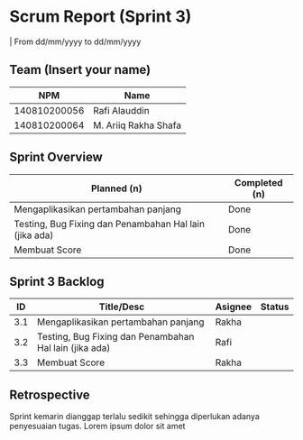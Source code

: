 # Scrum Report (Sprint 3)
| From dd/mm/yyyy to dd/mm/yyyy

## Team (Insert your name)
| NPM           | Name                 |
| ------------- |----------------------|
| 140810200056  | Rafi Alauddin        |
| 140810200064  | M. Ariiq Rakha Shafa |

## Sprint Overview
| Planned (n)   | Completed (n) |
| ------------- |-------------- |
| Mengaplikasikan pertambahan panjang | Done |
| Testing, Bug Fixing dan Penambahan Hal lain (jika ada) | Done |
| Membuat Score | Done |

## Sprint 3 Backlog

| ID  | Title/Desc | Asignee | Status |
| --- | ---------- | ------- | ------ |
| 3.1 | Mengaplikasikan pertambahan panjang | Rakha |
| 3.2 | Testing, Bug Fixing dan Penambahan Hal lain (jika ada) | Rafi |
| 3.3 | Membuat Score | Rakha |


## Retrospective 

Sprint kemarin dianggap terlalu sedikit sehingga diperlukan adanya penyesuaian tugas. Lorem ipsum dolor sit amet

